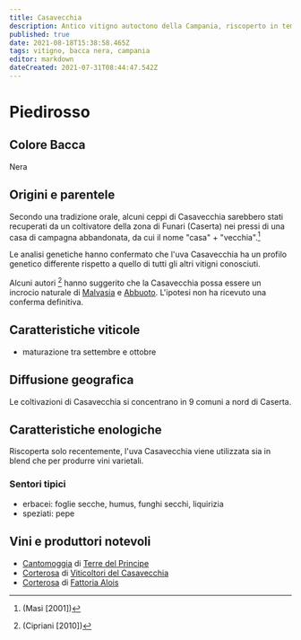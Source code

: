 ```yaml
---
title: Casavecchia
description: Antico vitigno autoctono della Campania, riscoperto in tempi recenti
published: true
date: 2021-08-18T15:38:58.465Z
tags: vitigno, bacca nera, campania
editor: markdown
dateCreated: 2021-07-31T08:44:47.542Z
---
```


# Piedirosso

## Colore Bacca
Nera

## Origini e parentele
Secondo una tradizione orale, alcuni ceppi di Casavecchia sarebbero stati recuperati da un coltivatore della zona di Funari (Caserta) nei pressi di una casa di campagna abbandonata, da cui il nome "casa" + "vecchia".[^1]

[^1]: (Masi [2001])

Le analisi genetiche hanno confermato che l'uva Casavecchia ha un profilo genetico differente rispetto a quello di tutti gli altri vitigni conosciuti.

Alcuni autori [^2] hanno suggerito che la Casavecchia possa essere un incrocio naturale di [Malvasia](/vitigni/bacca-bianca/malvasia-bianca-di-candia) e [Abbuoto](/vitigni/bacca-nera/abbuoto). L'ipotesi non ha ricevuto una conferma definitiva.

[^2]: (Cipriani [2010])

## Caratteristiche viticole
- maturazione tra settembre e ottobre

## Diffusione geografica
Le coltivazioni di Casavecchia si concentrano in 9 comuni a nord di Caserta.

## Caratteristiche enologiche
Riscoperta solo recentemente, l'uva Casavecchia viene utilizzata sia in blend che per produrre vini varietali.

### Sentori tipici
- erbacei: foglie secche, humus, funghi secchi, liquirizia
- speziati: pepe 

## Vini e produttori notevoli
- [Cantomoggia](/vini/italia/campania/rossi/cantomoggia) di [Terre del Principe](/produttori/italia/campania/terre-del-principe)
- [Corterosa](/vini/italia/campania/rossi/corterosa) di [Viticoltori del Casavecchia](/produttori/italia/campania/viticoltori-del-casavecchia)
- [Corterosa](/vini/italia/campania/rossi/corterosa) di [Fattoria Alois](/produttori/italia/campania/fattoria-alois)
